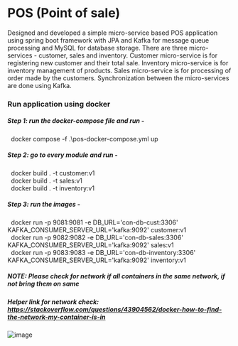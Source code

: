 # POS (Point of sale)
Designed and developed a simple micro-service based POS application using spring  boot framework with JPA and Kafka for message queue  processing and MySQL for database storage. There are three micro-services - customer, sales and inventory. Customer micro-service is for 
registering new customer and their total sale. Inventory micro-service is for inventory management of products. Sales micro-service is for processing of order made by the customers. Synchronization between the micro-services are done using Kafka. 

### Run application using docker
##### Step 1: run the docker-compose file and run - 
&nbsp;  docker compose -f .\pos-docker-compose.yml up <br />
##### Step 2: go to every module and run - <br />
&nbsp;  docker build . -t customer:v1 <br />
&nbsp;  docker build . -t sales:v1 <br />
&nbsp;  docker build . -t inventory:v1 <br />
##### Step 3: run the images - <br />
&nbsp;  docker run -p 9081:9081 -e DB_URL='con-db-cust:3306' KAFKA_CONSUMER_SERVER_URL='kafka:9092' customer:v1 <br />
&nbsp;  docker run -p 9082:9082 -e DB_URL='con-db-sales:3306' KAFKA_CONSUMER_SERVER_URL='kafka:9092' sales:v1 <br />
&nbsp;  docker run -p 9083:9083 -e DB_URL='con-db-inventory:3306' KAFKA_CONSUMER_SERVER_URL='kafka:9092' inventory:v1 <br />
##### NOTE: Please check for network if all containers in the same network, if not bring them on same <br />
##### Helper link for network check: https://stackoverflow.com/questions/43904562/docker-how-to-find-the-network-my-container-is-in

                     
![image](https://github.com/babai-abhishek/Docker-Containerized-Spring-Boot-application/assets/17577922/f0e6e056-10c5-4d52-8529-a898d65b5af8)

